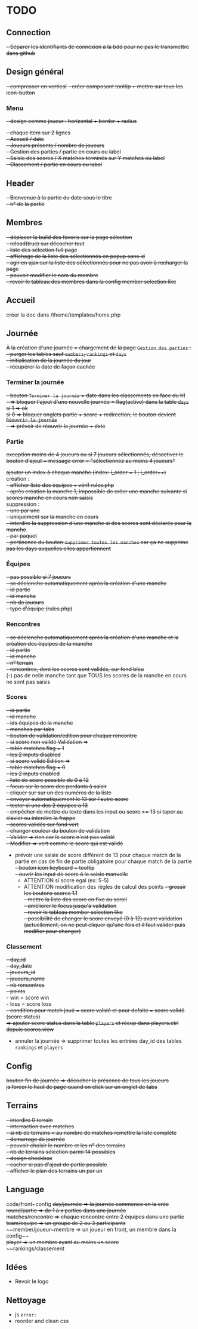 # TODO
## Connection
~~- Séparer les identifiants de connexion à la bdd pour ne pas le transmettre dans github~~

## Design général
~~- compresser en vertical~~
~~- créer composant tooltip + mettre sur tous les icon-button~~  

### Menu  
~~- design comme joueur : horizontal + border + radius~~  

~~- chaque item sur 2 lignes~~  
    ~~- Accueil / date~~  
    ~~- Joueurs présents / nombre de joueurs~~  
    ~~- Gestion des parties / partie en cours ou label~~  
    ~~- Saisie des scores / X matches terminés sur Y matches  ou label~~  
    ~~- Classement / partie en cours ou label~~  

## Header
~~- Bienvenue à la partie du date sous le titre~~  
~~- n° de la partie~~  

## Membres
~~- déplacer la build des favoris sur la page sélection~~  
~~- reload(true) sur décocher tout~~  
~~- liste des sélection full page~~  
~~- affichage de la liste des sélectionnés en popup sans id~~  
~~- agir en ajax sur la liste des sélectionnés pour ne pas avoir à recharger la page~~  
~~- pouvoir modifier le nom du membre~~  
~~- revoir le tableau des membres dans la config member selection like~~  

## Accueil
créer la doc dans /theme/templates/home.php  

## Journée
~~À la création d'une journée = chargement de la page `Gestion des parties` :~~  
~~- purger les tables sauf `members`, `rankings` et `days`~~  
~~- initialisation de la journée du jour~~  
~~- récupérer la date de façon cachée~~  

### Terminer la journée
~~- bouton `Terminer la journée` + date dans les classements en face du h1~~  
    ~~- => bloquer l'ajout d'une nouvelle journée = flag(active) dans la table `days`~~  
        ~~si 1 => ok~~  
        ~~si 0 => bloquer onglets partie + score + redirection, le bouton devient `Réouvrir la journée`~~  
    ~~- => prévoir de réouvrir la journée + date~~  

### Partie
~~exception moins de 4 joueurs ou si 7 joueurs sélectionnés, désactiver le bouton d'ajout +  message error = "sélectionnez au moins 4 joueurs"~~  

~~ajouter un index à chaque manche (index: i_order = 1 ; i_order++)~~  
création :  
    ~~- afficher liste des équipes + vérif rules.php~~  
    ~~- après création la manche 1, impossible de créer une manche suivante si scores manche en cours non saisis~~  
suppression :  
    ~~- une par une~~  
        ~~- uniquement sur la manche en cours~~  
        ~~- interdire la suppression d'une manche si des scores sont déclarés pour la manche~~  
    ~~- par paquet~~  
        ~~- pertinence du bouton `supprimer toutes les manches` car ça ne supprime pas les days auquelles elles appartiennent~~  

### Équipes
~~- pas possible si 7 joueurs~~  
~~- se déclenche automatiquement après la création d'une manche~~  
~~- id partie~~  
~~- id manche~~  
~~- nb de joueurs~~  
~~- type d'équipe (rules.php)~~  

### Rencontres
~~- se déclenche automatiquement après la création d'une manche et la création des équipes de la manche~~  
~~- id partie~~  
~~- id manche~~  
~~- n° terrain~~  
~~- rencontres, dont les scores sont validés, sur fond bleu~~  
(-) pas de nelle manche tant que TOUS les scores de la manche en cours ne sont pas saisis

### Scores
~~- id partie~~  
~~- id manche~~  
~~- ids équipes de la manche~~  
~~- manches par tabs~~  
~~- bouton de validation/edition pour chaque rencontre~~  
    ~~- si score non validé Validation =>~~  
        ~~- table matches flag = 1~~  
        ~~- les 2 inputs disabled~~  
    ~~- si score validé Édition =>~~  
        ~~- table matches flag = 0~~  
        ~~- les 2 inputs enabled~~  
~~- liste de score possible de 0 à 12~~  
    ~~- focus sur le score des perdants à saisir~~  
    ~~- cliquer sur sur un des numéros de la liste~~  
    ~~- envoyer automatiquement le 13 sur l'autre score~~  
    ~~- tester si une des 2 équipes a 13~~  
~~- empêcher de mettre du texte dans les input ou score >= 13 si taper au clavier ou interdire la frappe~~  
~~- scores validés sur fond vert~~  
~~- changer couleur du bouton de validation~~  
    ~~- Valider => rien car le score n'est pas validé~~  
    ~~- Modifier => vert comme le score qui est validé~~  
- prévoir une saisie de score différent de 13 pour chaque match de la partie en cas de fin de partie obligatoire pour chaque match de la partie  
    ~~- bouton icon keyboard + tooltip~~  
    ~~- ouvrir les input de score à la saisie manuelle~~
    - ATTENTION si score egal (ex: 5-5)
    - ATTENTION modification des règles de calcul des points
~~- grossir les boutons scores 1.1~~  
~~- mettre la liste des score en fixe au scroll~~  
~~- améliorer le focus jusqu'à validation~~  
~~- revoir le tableau member selection like~~  
~~- possibilité de changer le score envoyé (0 à 12) avant validation (actuellement, on ne peut cliquer qu'une fois et il faut valider puis modifier pour changer)~~  

### Classement
~~- day_id~~  
~~- day_date~~  
~~- joueurs_id~~  
~~- joueurs_name~~  
~~- nb rencontres~~  
~~- points~~  
    - win = score win  
    - loss = score loss  
~~- condition pour match joué = score validé et pour defaite = score validé (score status)~~  
    ~~=> ajouter score status dans la table `players` et récup dans players.ctrl depuis scores.view~~  
- annuler la journée => supprimer toutes les entrées day_id des tables `rankings` et `players`

## Config
~~bouton fin de journée => décocher la présence de tous les joueurs~~  
~~js forcer le haut de page quand on click sur un onglet de tabs~~  

## Terrains
~~- interdire 0 terrain~~  
~~- interraction avec matches~~  
    ~~- si nb de terrains < au nombre de matches remettre la liste complète~~  
~~- demarrage de journée~~  
    ~~- pouvoir choisir le nombre et les n° des terrains~~  
    ~~- nb de terrains sélection parmi 14 possibles~~  
    ~~- design checkbox~~  
    ~~- cacher si pas d'ajout de partie possible~~  
~~- afficher le plan des terrains un par un~~  

## Language
code/front~config
~~day/journée => la journée commence on la crée~~  
~~round/partie => de 1 à x parties dans une journée~~  
~~matches/rencontre => chaque rencontre entre 2 équipes dans une partie~~  
~~team/equipe => un groupe de 2 ou 3 participants~~  
~~member/joueur~membre => un joueur en front, un membre dans la config~~  
~~player => un membre ayant au moins un score~~  
~~rankings/classement

## Idées
- Revoir le logo  

## Nettoyage
- js `error:`  
- reorder and clean css  

